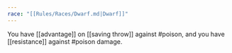 ```yaml
---
race: "[[Rules/Races/Dwarf.md|Dwarf]]"
---
```


You have [[advantage]] on [[saving throw]] against #poison, and you have [[resistance]] against #poison damage.